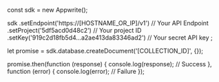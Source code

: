const sdk = new Appwrite();

sdk
    .setEndpoint('https://[HOSTNAME_OR_IP]/v1') // Your API Endpoint
    .setProject('5df5acd0d48c2') // Your project ID
    .setKey('919c2d18fb5d4...a2ae413da83346ad2') // Your secret API key
;

let promise = sdk.database.createDocument('[COLLECTION_ID]', {});

promise.then(function (response) {
    console.log(response); // Success
}, function (error) {
    console.log(error); // Failure
});